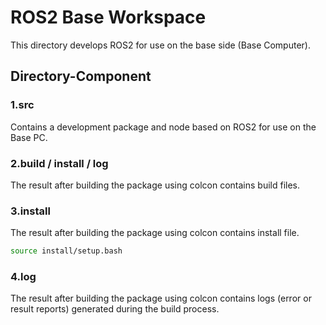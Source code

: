 # ROS2 Base Workspace

This directory develops ROS2 for use on the base side (Base Computer).

## Directory-Component

### 1.src
Contains a development package and node based on ROS2 for use on the Base PC.

### 2.build / install / log
The result after building the package using colcon contains build files.

### 3.install
The result after building the package using colcon contains install file.
```bash
source install/setup.bash
```

### 4.log
The result after building the package using colcon contains logs (error or result reports) generated during the build process.